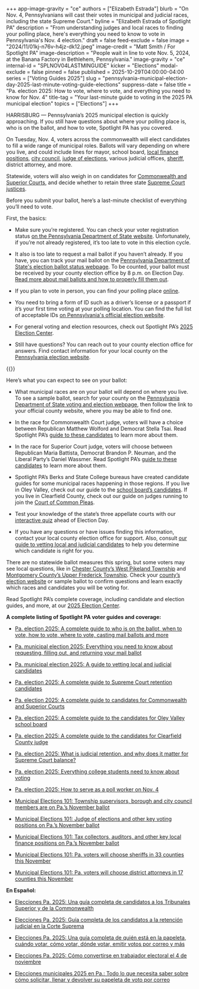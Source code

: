 +++
app-image-gravity = "ce"
authors = ["Elizabeth Estrada"]
blurb = "On Nov. 4, Pennsylvanians will cast their votes in municipal and judicial races, including the state Supreme Court."
byline = "Elizabeth Estrada of Spotlight PA"
description = "From understanding judges and local races to finding your polling place, here's everything you need to know to vote in Pennsylvania's Nov. 4 election."
draft = false
feed-exclude = false
image = "2024/11/01kj-n76v-h4jz-dk12.jpeg"
image-credit = "Matt Smith / For Spotlight PA"
image-description = "People wait in line to vote Nov. 5, 2024, at the Banana Factory in Bethlehem, Pennsylvania."
image-gravity = "ce"
internal-id = "SPLNOV04LASTMINGUIDE"
kicker = "Elections"
modal-exclude = false
pinned = false
published = 2025-10-29T04:00:00-04:00
series = ["Voting Guides 2025"]
slug = "pennsylvania-municipal-election-day-2025-last-minute-voting-guide-elections"
suppress-date = false
title = "Pa. election 2025: How to vote, where to vote, and everything you need to know for Nov. 4"
title-tag = "Your last-minute guide to voting in the 2025 PA municipal election"
topics = ["Elections"]
+++

HARRISBURG — Pennsylvania’s 2025 municipal election is quickly approaching. If you still have questions about where your polling place is, who is on the ballot, and how to vote, Spotlight PA has you covered.

On Tuesday, Nov. 4, voters across the commonwealth will elect candidates to fill a wide range of municipal roles. Ballots will vary depending on where you live, and could include lines for mayor, school board, <a href="https://www.spotlightpa.org/news/2025/08/pennsylvania-general-election-2025-auditor-tax-collector-election/">local finance positions</a>, <a href="https://www.spotlightpa.org/news/2025/10/pennsylvania-general-election-2025-local-supervisors-council-members-election/">city council</a>, <a href="https://www.spotlightpa.org/news/2025/09/pennsylvania-election-worker-crisis-precincts-elections/">judge of elections</a>, various judicial offices, <a href="https://www.spotlightpa.org/news/2025/09/election-sheriff-pennsylvania-election/">sheriff</a>, district attorney, and more.

Statewide, voters will also weigh in on candidates for <a href="https://www.spotlightpa.org/news/2025/09/pennsylvania-election-2025-commonwealth-superior-court-candidates-elections/">Commonwealth and Superior Courts</a>, and decide whether to retain three state <a href="https://www.spotlightpa.org/news/2025/09/supreme-court-retention-election-2025-pennsylvania-donohue-dougherty-wecht-elections/">Supreme Court justices</a>.

Before you submit your ballot, here’s a last-minute checklist of everything you’ll need to vote.

First, the basics:

- Make sure you’re registered. You can check your voter registration status <a href="https://www.pavoterservices.pa.gov/pages/voterregistrationstatus.aspx">on the Pennsylvania Department of State website</a>. Unfortunately, if you’re not already registered, it’s too late to vote in this election cycle.

- It also is too late to request a mail ballot if you haven’t already. If you have, you can track your mail ballot on the <a href="https://www.pavoterservices.pa.gov/Pages/BallotTracking.aspx">Pennsylvania Department of State&#39;s election ballot status webpage</a>. To be counted, your ballot must be received by your county election office by 8 p.m. on Election Day. <a href="https://www.spotlightpa.org/news/2025/09/pennsylvania-municipal-election-2025-mail-ballot-how-to-request-fill-out-return-elections/">Read more about mail ballots and how to properly fill them out</a>.

- If you plan to vote in person, you can find your polling place <a href="https://www.pavoterservices.pa.gov/Pages/PollingPlaceInfo.aspx">online</a>.

- You need to bring a form of ID such as a driver’s license or a passport if it’s your first time voting at your polling location. You can find the full list of acceptable IDs <a href="https://www.pa.gov/agencies/vote/voter-support/new-voters.html">on Pennsylvania&#39;s official election website</a>.

- For general voting and election resources, check out Spotlight PA’s <a href="https://www.spotlightpa.org/elections/">2025 Election Center</a>.

- Still have questions? You can reach out to your county election office for answers. Find contact information for your local county on the <a href="https://www.vote.pa.gov/Resources/Pages/Contact-Your-Election-Officials.aspx">Pennsylvania election website</a>.

{{<dewey-assistant>}}

Here’s what you can expect to see on your ballot:

- What municipal races are on your ballot will depend on where you live. To see a sample ballot, search for your county on the <a href="https://www.vote.pa.gov/Resources/Pages/Contact-Your-Election-Officials.aspx">Pennsylvania Department of State voting and election webpage</a>, then follow the link to your official county website, where you may be able to find one.

- In the race for Commonwealth Court judge, voters will have a choice between Republican Matthew Wolford and Democrat Stella Tsai. Read Spotlight PA’s <a href="https://www.spotlightpa.org/news/2025/09/pennsylvania-election-2025-commonwealth-superior-court-candidates-elections/">guide to these candidates</a> to learn more about them.

- In the race for Superior Court judge, voters will choose between Republican Maria Battista, Democrat Brandon P. Neuman, and the Liberal Party’s Daniel Wassmer. Read Spotlight PA’s <a href="https://www.spotlightpa.org/news/2025/09/pennsylvania-election-2025-commonwealth-superior-court-candidates-elections/">guide to these candidates</a> to learn more about them.

- Spotlight PA’s Berks and State College bureaus have created candidate guides for some municipal races happening in those regions. If you live in Oley Valley, check out our guide to the <a href="https://www.spotlightpa.org/berks/2025/10/oley-valley-school-board-quiz/">school board’s candidates</a>. If you live in Clearfield County, check out our guide on judges running to join the <a href="https://www.spotlightpa.org/statecollege/2025/09/pennsylvania-election-clearfield-county-judge-candidate-guide-elections/">Court of Common Pleas</a>.

- Test your knowledge of the state’s three appellate courts with our <a href="https://www.spotlightpa.org/news/2025/09/pennsylvania-municipal-election-2025-mail-ballot-how-to-request-fill-out-return-elections/">interactive quiz</a> ahead of Election Day.

- If you have any questions or have issues finding this information, contact your local county election office for support. Also, consult <a href="https://www.spotlightpa.org/news/2025/04/pennsylvania-primary-election-2025-candidate-vetting-guide/">our guide to vetting local and judicial candidates</a> to help you determine which candidate is right for you.

There are no statewide ballot measures this spring, but some voters may see local questions, like in <a href="https://www.chesco.org/DocumentCenter/View/81272/CHESTER_2025GENERAL_REFERENDUMS?bidId=">Chester County’s West Pikeland Township</a> and <a href="https://www.montgomerycountypa.gov/DocumentCenter/View/51952/Upper-Frederick-Township-Ballot-Question#:~:text=Upper%20Frederick%20Township%20does%20not,income%20tax%20by%20(0.04%25).">Montgomery County’s Upper Frederick Township</a>. Check your <a href="https://www.vote.pa.gov/Resources/Pages/Contact-Your-Election-Officials.aspx">county’s election website</a> or sample ballot to confirm questions and learn exactly which races and candidates you will be voting for.

Read Spotlight PA’s complete coverage, including candidate and election guides, and more, at our <a href="https://www.spotlightpa.org/elections/">2025 Election Center</a>.

<strong>A complete listing of Spotlight PA voter guides and coverage:</strong>

- <a href="https://www.spotlightpa.org/news/2025/10/pennsylvania-municipal-election-day-2025-voter-information-registration-elections/">Pa. election 2025: A complete guide to who is on the ballot, when to vote, how to vote, where to vote, casting mail ballots and more</a>

- <a href="https://www.spotlightpa.org/news/2025/09/pennsylvania-municipal-election-2025-mail-ballot-how-to-request-fill-out-return-elections/">Pa. municipal election 2025: Everything you need to know about requesting, filling out, and returning your mail ballot</a>

- <a href="https://www.spotlightpa.org/news/2025/10/pennsylvania-municipal-election-2025-candidate-vetting-guide-elections/">Pa. municipal election 2025: A guide to vetting local and judicial candidates</a>

- <a href="https://www.spotlightpa.org/news/2025/09/supreme-court-retention-election-2025-pennsylvania-donohue-dougherty-wecht-elections/">Pa. election 2025: A complete guide to Supreme Court retention candidates</a>

- <a href="https://www.spotlightpa.org/news/2025/09/pennsylvania-election-2025-commonwealth-superior-court-candidates-elections/">Pa. election 2025: A complete guide to candidates for Commonwealth and Superior Courts</a>

- <a href="https://www.spotlightpa.org/berks/2025/09/pennsylvania-election-oley-valley-school-board-candidate-guide-election/">Pa. election 2025: A complete guide to the candidates for Oley Valley school board</a>

- <a href="https://www.spotlightpa.org/statecollege/2025/09/pennsylvania-election-clearfield-county-judge-candidate-guide-elections/">Pa. election 2025: A complete guide to the candidates for Clearfield County judge</a>

- <a href="https://www.spotlightpa.org/news/2025/09/judicial-retention-supreme-court-2025-guide-elections/">Pa. election 2025: What is judicial retention, and why does it matter for Supreme Court balance?</a>

- <a href="https://www.spotlightpa.org/news/2025/10/pennsylvania-municipal-election-nov-2025-college-student-voting-guide-elections/">Pa. election 2025: Everything college students need to know about voting</a>

- <a href="https://www.spotlightpa.org/news/2025/10/pennsylvania-municipal-election-nov-2025-how-to-be-poll-worker-guide-elections/">Pa. election 2025: How to serve as a poll worker on Nov. 4</a>

- <a href="https://www.spotlightpa.org/news/2025/10/pennsylvania-general-election-2025-local-supervisors-council-members-election/">Municipal Elections 101: Township supervisors, borough and city council members are on Pa.’s November ballot</a>

- <a href="https://www.spotlightpa.org/news/2025/09/pennsylvania-election-worker-crisis-precincts-elections/">Municipal Elections 101: Judge of elections and other key voting positions on Pa.’s November ballot</a>

- <a href="https://www.spotlightpa.org/news/2025/08/pennsylvania-general-election-2025-auditor-tax-collector-election/">Municipal Elections 101: Tax collectors, auditors, and other key local finance positions on Pa.’s November ballot</a>

- <a href="https://www.spotlightpa.org/news/2025/09/election-sheriff-pennsylvania-election/">Municipal Elections 101: Pa. voters will choose sheriffs in 33 counties this November</a>

- <a href="https://www.spotlightpa.org/news/2025/10/pennsylvania-general-election-2025-district-attorneys-philadelphia-election/">Municipal Elections 101: Pa. voters will choose district attorneys in 17 counties this November</a>

<strong>En Español:</strong>

- <a href="https://www.spotlightpa.org/news/2025/09/pennsylvania-elecciones-2025-candidatos-corte-superior-tribunal-commonwealth-espanol/">Elecciones Pa. 2025: Una guía completa de candidatos a los Tribunales Superior y de la Commonwealth</a>

- <a href="https://www.spotlightpa.org/news/2025/10/corte-suprema-retencion-elecciones-2025-pensilvania-donohue-dougherty-wecht-espanol/">Elecciones Pa. 2025: Guía completa de los candidatos a la retención judicial en la Corte Suprema</a>

- <a href="https://www.spotlightpa.org/news/2025/10/pensilvania-elecciones-municipal-2025-votar-informacion-espanol/">Elecciones Pa. 2025: Una guía completa de quién está en la papeleta, cuándo votar, cómo votar, dónde votar, emitir votos por correo y más</a>

- <a href="https://www.spotlightpa.org/news/2025/10/pensilvania-elecciones-2025-como-convertirse-trabajador-electoral-espanol/">Elecciones Pa. 2025: Cómo convertirse en trabajador electoral el 4 de noviembre</a>

- <a href="https://www.spotlightpa.org/news/2025/09/pensilvania-elecciones-municipales-2025-votar-correo-como-llenar-espanol/">Elecciones municipales 2025 en Pa.: Todo lo que necesita saber sobre cómo solicitar, llenar y devolver su papeleta de voto por correo</a>

